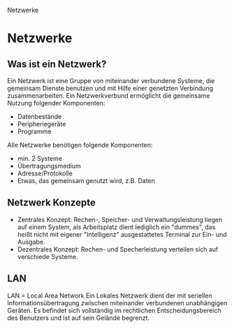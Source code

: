 Netzwerke

# Netzwerke

## Was ist ein Netzwerk?

Ein Netzwerk ist eine Gruppe von miteinander verbundene Systeme, die gemeinsam Dienste benutzen und mit Hilfe einer genetzten Verbindung zusammenarbeiten. Ein Netzwerkverbund ermöglicht die gemeinsame Nutzung folgender Komponenten:
- Datenbestände
- Peripheriegeräte
- Programme

Alle Netzwerke benötigen folgende Komponenten:
- min. 2 Systeme
- Übertragungsmedium
- Adresse/Protokolle
- Etwas, das gemeinsam genutzt wird, z.B. Daten

## Netzwerk Konzepte

- Zentrales Konzept: Rechen-, Speicher- und Verwaltungsleistung liegen auf einem System, als Arbeitsplatz dient lediglich ein "dummes", das heißt nicht mit eigener "Intelligenz" ausgestattetes Terminal zur Ein- und Ausgabe.
- Dezentrales Konzept: Rechen- und Specherleistung verteilen sich auf verschiede Systeme.

## LAN

LAN = Local Area Network
Ein Lokales Netzwerk dient der mit seriellen Informationsübertragung zwischen miteinander verbundenen unabhängigen Geräten. Es befindet sich vollständig im rechtlichen Entscheidungsbereich des Benutzers und ist auf sein Gelände begrenzt.